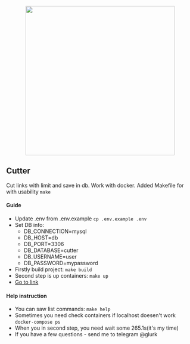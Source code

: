 <p align="center"><a href="https://laravel.com" target="_blank"><img src="https://raw.githubusercontent.com/laravel/art/master/logo-lockup/5%20SVG/2%20CMYK/1%20Full%20Color/laravel-logolockup-cmyk-red.svg" width="400"></a></p>

## Cutter

Cut links with limit and save in db. Work with docker.
Added Makefile for with usability `make`

#### Guide
- Update .env  from .env.example `cp .env.example .env`
- Set DB info:
    - DB_CONNECTION=mysql
    - DB_HOST=db
    - DB_PORT=3306
    - DB_DATABASE=cutter
    - DB_USERNAME=user
    - DB_PASSWORD=mypassword
- Firstly build project: `make build`
- Second step is up containers: `make up`
- [Go to link](http://localhost:8000)

#### Help instruction
- You can saw list commands: `make help`
- Sometimes you need check containers if localhost doesen't work `docker-compose ps`
- When you in second step, you need wait some 265.1s(it's my time)
- If you have a few questions - send me to telegram @glurk